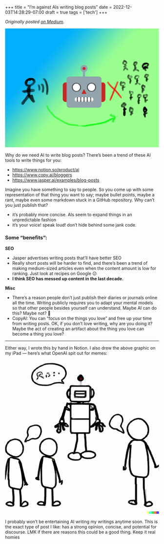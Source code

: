 +++
title = "I’m against AIs writing blog posts"
date = 2022-12-03T14:28:29-07:00
draft = true
tags = ['tech']
+++

_Originally posted [on Medium](https://medium.com/@stephenjayakar/im-against-ais-writing-blog-posts-17900f903c5c)_.

![ai blog](/images/ai-blog.webp)

Why do we need AI to write blog posts? There’s been a trend of these AI tools to write things for you:

* https://www.notion.so/product/ai
* https://www.copy.ai/bloggers
* https://www.jasper.ai/examples/blog-posts

Imagine you have something to say to people. So you come up with some representation of that thing you want to say; maybe bullet points, maybe a rant, maybe even some markdown stuck in a GitHub repository. Why can’t you just publish that?

* it’s probably more concise. AIs seem to expand things in an unpredictable fashion
* it’s your voice! speak loud! don’t hide behind some jank code.

### Some “benefits”:

**SEO**

* Jasper advertises writing posts that’ll have better SEO
* Really short posts will be harder to find, and there’s been a trend of making medium-sized articles even when the content amount is low for ranking. Just look at recipes on Google 😕
* **I think SEO has messed up content in the last decade.**

**Misc**

* There’s a reason people don’t just publish their diaries or journals online all the time. Writing publicly requires you to adapt your mental models so that other people besides yourself can understand. Maybe AI can do this? Maybe not? 🤷
* CopyAI: You can “focus on the things you love” and free up your time from writing posts. OK, if you don’t love writing, why are you doing it? Maybe the act of creating an artifact about the thing you love can become a thing you love?

----

Either way, I wrote this by hand in Notion. I also drew the above graphic on my iPad — here’s what OpenAI spit out for memes:

![OpenAI image](/images/openai-robot-talking.webp "Prompt: a stick figure diagram of a person talking to a robot, which is trying to talk to a group of people. however, the robot can’t talk, and instead the person has to shout around the robot")

I probably won’t be entertaining AI writing my writings anytime soon. This is the exact type of post I like: has a strong opinion, concise, and potential for discourse. LMK if there are reasons this could be a good thing. Keep it real homies
